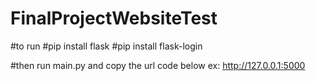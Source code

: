 # FinalProjectWebsiteTest

#to run 
#pip install flask
#pip install flask-login

#then run main.py and copy the url code below ex: http://127.0.0.1:5000
